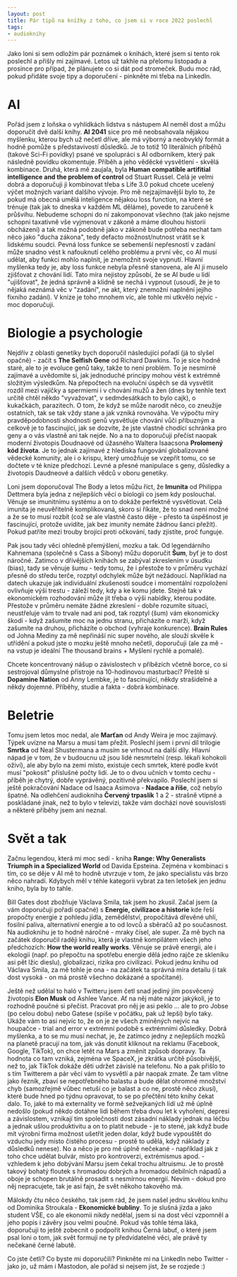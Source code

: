 ```yaml
---
layout: post
title: Pár tipů na knížky z toho, co jsem si v roce 2022 poslechl
tags:
- audioknihy
---
```

Jako loni si sem odložím pár poznámek o knihách, které jsem si tento rok poslechl a přišly mi zajímavé. Letos už takhle na přelomu listopadu a prosince pro případ, že plánujete co si dát pod stromeček. Budu moc rád, pokud přidáte svoje tipy a doporučení - pinkněte mi třeba na LinkedIn.

# AI
Pořád jsem z loňska o vyhlídkách lidstva s nástupem AI neměl dost a můžu doporučit dvě další knihy. **AI 2041** sice pro mě neobsahovala nějakou myšlenku, kterou bych už nečetl dříve, ale má výborný a neobvyklý formát a hodně pomůže s představivostí důsledků. Je to totiž 10 literálních příběhů (takové Sci-Fi povídky) psané ve spolupráci s AI odborníkem, který pak následně povídku okomentuje. Příběh a jeho věděcké vysvětlení - skvělá kombinace. Druhá, která mě zaujala, byla **Human compatible artifitial intelligence and the problem of control** od Stuart Russel. Celá je velmi dobrá a doporučuji ji kombinovat třeba s Life 3.0 pokud chcete ucelený výčet možných variant dalšího vývoje. Pro mě nejzajímavější bylo to, že pokud má obecná umělá inteligence nějakou loss function, na které se trénuje (tak jak to dneska v každém ML děláme), povede to zaručeně k průšvihu. Nebudeme schopni do ní zakomponovat všechno (tak jako nejsme schopni taxativně vše vyjmenovat v zákoně a máme dlouhou historii obcházení) a tak možná podobně jako v zákoně bude potřeba nechat tam něco jako "ducha zákona", tedy defacto možnost/nutnost vrátit se k lidskému soudci. Pevná loss funkce se sebemenší nepřesností v zadání může snadno vést k nafouknutí celého problému a první věc, co AI musí udělat, aby funkci mohlo naplnit, je znemožnit svoje vypnutí. Hlavní myšlenka tedy je, aby loss funkce nebyla přesně stanovena, ale AI ji muselo zjišťovat z chování lidí. Tato míra nejistoy způsobí, že se AI bude u lidí "ujišťovat", že jedná správně a klidně se nechá i vypnout (usoudí, že je to nějaká neznámá věc v "zadání", ne akt, který znemožní naplnění jejího fixního zadání). V knize je toho mnohem víc, ale tohle mi utkvělo nejvíc - moc doporučuji.

# Biologie a psychologie
Nejdřív z oblasti genetiky bych doporučil následující pořadí (já to slyšel opačně) - začít s **The Selfish Gene** od Richard Dawkins. To je sice hodně staré, ale to je evoluce genů taky, takže to není problém. To je nesmírně zajímavé a uvědomíte si, jak jednoduché principy mohou vést k extrémně složitým výsledkům. Na přepočtech na evoluční úspěch se dá vysvětlit rozdíl mezi vajíčky a spermiemi i v chování mužů a žen (dnes by tenhle text určitě chtěl někdo "vyvažovat", v sedmdesátkách to bylo cajk), o kukačkách, parazitech. O tom, že když se může narodit něco, co zneužije ostatních, tak se tak vždy stane a jak vzniká rovnováha. Ve výpočtu míry pravděpodobnosti shodnosti genů vysvětluje chování vůči příbuzným a celkově je to fascinující, jak se dozvíte, že jste vlastně chodící schránka pro geny a o vás vlastně ani tak nejde. No a na to doporučuji přečíst naopak moderní životopis Doudnaové od úžasného Waltera Isaacsona  **Prolomený kód života**. Je to jednak zajímavé z hlediska fungování globalizované vědecké komunity, ale i o krispu, který umožňuje se vzepřít tomu, co se dočtete v té knize předchozí. Levné a přesné manipulace s geny, důsledky a životopis Daudneové a dalších vědců v oboru genetiky.

Loni jsem doporučoval The Body a letos můžu říct, že **Imunita** od Philippa Dettmera byla jedna z nejlepších věcí o biologii co jsem kdy poslouchal. Věnuje se imunitnímu systému a on to dokáže perfektně vysvětlovat. Celá imunita je neuvěřitelně komplikovaná, skoro si říkáte, že to snad není možné a že se to musí rozbít (což se ale vlastně často děje - přesto ta úspěšnost je fascinující, protože uvidíte, jak bez imunity nemáte žádnou šanci přežít). Pokud patříte mezi trouby brojící proti očkování, tady zjistíte, proč funguje.

Pak jsou tady věci ohledně přemýšlení, mozku a tak. Od legendárního Kahnemana (společně s Cass a Sibony) můžu doporučit **Šum**, byť je to dost náročné. Zatímco v dřívějších knihách se zabýval zkreslením v úsudku (bias), tady se věnuje šumu - tedy tomu, že i přestože to v průměru vychází přesně do středu terče, rozptyl odchylek může být nežádoucí. Například na datech ukazuje jak individuální zkušenosti soudce i momentální rozpoložení ovlivňuje výši trestu - záleží tedy, kdy a ke komu jdete. Stejně tak v ekonomickém rozhodování může jít třeba o výši nabídky, kterou podáte. Přestože v průměru nemáte žádné zkreslení - dobře rozumíte situaci, neustřeluje vám to trvale nad ani pod, tak rozptyl (šum) vám ekonomicky škodí - když zašumíte moc na jednu stranu, přicházíte o marži, když zašumíte na druhou, přicházíte o obchod (vyhraje konkurence). **Brain Rules** od Johna Mediny za mě nepřináší nic super nového, ale slouží skvěle k utřídění a pokud jste o mozku ještě mnoho nečetli, doporučuji (ale za mě - na vstup je ideální The thousand brains + Myšlení rychlé a pomalé). 

Chcete koncentrovaný nášup o závislostech v příbězích včetně borce, co si sestrojoval důmyslné přístroje na 10-hodinovou masturbaci? Přeště si **Dopamine Nation** od Anny Lembke, je to fascinující, někdy strašidelné a někdy dojemné. Příběhy, studie a fakta - dobrá kombinace. 

# Beletrie
Tomu jsem letos moc nedal, ale **Marťan** od Andy Weira je moc zajímavý. Týpek uvízne na Marsu a musí tam přežít. Poslechl jsem i první díl trilogie **Smrtka** od Neal Shustermana a musím se vrhnout na další díly. Hlavní nápad je v tom, že v budoucnu už jsou lidé nesmrtelní (resp. lékaři kohokoli oživí), ale aby bylo na zemi místo, existuje cech smrtek, které podle kvót musí "pokosit" příslušné počty lidí. Je to o dvou učních v tomto cechu - příběh je chytrý, dobře vyprávěný, pozitivně překvapilo. Poslechl jsem si ještě pokračování Nadace od Isaaca Asimova - **Nadace a říše**, což nebylo špatné. Na odlehčení audiokniha **Červený trpaslík** 1 a 2 - strašně vtipné a poskládané jinak, než to bylo v televizi, takže vám dochází nové souvislosti a některé příběhy jsem ani neznal.

# Svět a tak
Začnu legendou, která mi moc sedí - kniha **Range: Why Generalists Triumph in a Specialized World** od Davida Epsteina. Zejména v kombinaci s tím, co se děje v AI mě to hodně utvrzuje v tom, že jako specialistu vás brzo něco nahradí. Kdybych měl v téhle kategorii vybrat za ten letošek jen jednu kniho, byla by to tahle.

Bill Gates dost zbožňuje Václava Smila, tak jsem ho zkusil. Začal jsem (a vám doporučuji pořadí opačné) s **Energie, civilizace a historie** kde řeší propočty energie z pohledu jídla, zemědělství, propočítává dřevěné uhlí, fosilní paliva, alternativní energie a to od lovců a sběračů až po současnost. Na audioknihu je to hodně náročné - mraky čísel, ale super. Za mě bych na začátek doporučil raději knihu, která je vlastně kompilátem všech jeho předchozích: **How the world really works**. Věnuje se právě energii, ale i ekologii (např. po přepočtu na spotřebu energie dělá jedno rajče ze skleníku asi pět lžic dieslu), globalizaci, rizika pro civilizaci. Pokud jednu knihu od Václava Smila, za mě tohle je ona - na začátek ta správná míra detailu (i tak dost vysoká - on má prostě všechno dokázané a spočítané).

Ještě než udělal to haló v Twitteru jsem četl snad jediný jím posvěcený životopis **Elon Musk** od Ashlee Vance. Ať na něj máte názor jakýkoli, je to rozhodně poučné si přečíst. Pracovat pro něj je asi peklo ... ale to pro Jobse (po celou dobu) nebo Gatese (spíše v počátku, pak už lepší) bylo taky. Ukáže vám to asi nejvíc to, že on je ze všech zmíněných nejvíc na houpačce - trial and error v extrémní podobě s extrémními důsledky. Dobrá myšlenka, a to se mu musí nechat, je, že zatímco jedny z nejlepších mozků na planetě pracují na tom, jak vás donutit kliknout na reklamu (Facebook, Google, TikTok), on chce letět na Mars a změnit způsob dopravy. Ta hodnota co tam vzniká, zejména ve SpaceX, je zkrátka určitě působivější, než to, jak TikTok dokáže děti udržet závislé na telefonu. No a pak přišlo to s tím Twitterem a pár věcí vám to vysvětlí a pár naopak zmate. Že tam vlítne jako řezník, zbaví se nepotřebného balastu a bude dělat ohromné množství chyb (samozřejmě vůbec netuší co je balast a co ne, prostě něco zkusí), které bude hned po týdnu opravovat, to se po přečtění této knihy čekat dalo. To, jaké to má externality ve formě sežvejkaných lidí už mě úplně nedošlo (pokud někdo dotáhne lidi během třeba dvou let k vyhoření, depresi a závislostem, vznikají tím společnosti dost zásadní náklady jednak na léčbu a jednak ušlou produktivitu a on to platit nebude - je to stené, jak když bude mít výrobní firma možnost ušetřit jeden dolar, když bude vypouštět do vzduchu jedy místo čistého procesu - prostě to udělá, když náklady z důsledků nenese). No a něco je pro mě úplně nečekané - například jak z toho chce udělat bulvár, místo pro kontroverzi, extrémismus apod. - vzhledem k jeho dobývání Marsu jsem čekal trochu altruismu. Je to prostě takový bohatý floutek s hromadou dobrých a hromadou debilních nápadů a oboje je schopen brutálně prosadit s nesmírnou energií. Nevím - dokud pro něj nepracujete, tak je asi fajn, že svět někoho takového má.

Málokdy čtu něco českého, tak jsem rád, že jsem našel jednu skvělou knihu od Dominika Stroukala - **Ekonomické bubliny**. To je slušná jízda a jako student VŠE, co ale ekonomii nikdy nedělal, jsem si na dost věcí vzpomněl a jeho popis i závěry jsou velmi poučné. Pokud vás tohle téma láká, doporučuji to ještě zobecnit o podpořit knihou Černá labuť, o které jsem psal loni o tom, jak svět formují ne ty předvídatelné věci, ale právě ty nečekané černé labutě.


Co jste četli? Co byste mi doporučili? Pinkněte mi na LinkedIn nebo Twitter - jako jo, už mám i Mastodon, ale pořád si nejsem jist, že se rozjede :) 





